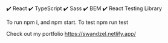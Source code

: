 :heavy_check_mark: React
:heavy_check_mark: TypeScript
:heavy_check_mark: Sass
:heavy_check_mark: BEM
:heavy_check_mark: React Testing Library

To run npm i, and npm start.
To test npm run test

Check out my portfolio https://swandzel.netlify.app/
